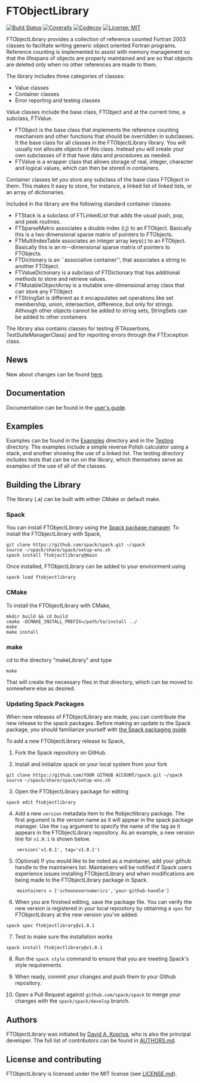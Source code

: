 # FTObjectLibrary

[![Build Status](https://github.com/trixi-framework/FTObjectLibrary/workflows/CI/badge.svg)](https://github.com/trixi-framework/FTObjectLibrary/actions?query=workflow%3ACI)
[![Coveralls](https://coveralls.io/repos/github/trixi-framework/FTObjectLibrary/badge.svg?branch=main)](https://coveralls.io/github/trixi-framework/FTObjectLibrary?branch=main)
[![Codecov](https://codecov.io/gh/trixi-framework/FTObjectLibrary/branch/main/graph/badge.svg)](https://codecov.io/gh/trixi-framework/FTObjectLibrary)
[![License: MIT](https://img.shields.io/badge/License-MIT-success.svg)](https://opensource.org/licenses/MIT)

FTObjectLibrary provides a collection of reference counted Fortran 2003 classes
to facilitate writing generic object oriented Fortran programs. Reference
counting is implemented to assist with memory management so that the lifespans
of objects are properly maintained and are so that objects are deleted only
when no other references are made to them.
 
The library includes three categories of classes:

* Value classes
* Container classes
* Error reporting and testing classes

Value classes include the base class, FTObject and at the current time, a subclass, FTValue.

- FTObject is the base class that implements the reference counting mechanism and other functions that should be overridden in subclasses. It the base class for all classes in the FTObjectLibrary library. You will usually not allocate objects of this class. Instead you will create your own subclasses of it that have data and procedures as needed.
- FTValue is a wrapper class that allows storage of real, integer, character and logical values, which can then be stored in containers.

Container classes let you store any subclass of the base class FTObject in them. This makes it easy to store, for instance, a linked list of linked lists, or an array of dictionaries.

Included in the library are the following standard container classes:

- FTStack is a subclass of FTLinkedList that adds the usual push, pop, and peek routines.
- FTSparseMatrix associates a double index (i,j) to an FTObject. Basically this is a two dimensional sparse matrix of pointers to FTObjects.
- FTMultiIndexTable associates an integer array keys(:) to an FTObject. Basically this is an m--dimensional sparse matrix of pointers to FTObjects.
- FTDictionary is an ``associative container'', that associates a string to another FTObject. 
- FTValueDictionary is a subclass of FTDictionary that has additional methods to store and retrieve
values.
- FTMutableObjectArray is a mutable one-dimensional array class that can store any FTObject
- FTStringSet is different as it encapsulates set operations like set membership, union, intersection, difference, but only for strings. Although other objects cannot be added to string sets, StringSets can be added to other containers

 The library also contains classes for testing (FTAssertions, TestSuiteManagerClass) and for reporting errors through the FTException class.

## News

New about changes can be found [here](Docs/News.md).

## Documentation

Documentation can be found in the [user's guide](Docs/UsersGuide.md).

## Examples

Examples can be found in the [Examples](Examples) directory and in the [Testing](Testing) directory. The examples include a simple reverse Polish calculator using a stack, and another showing the use of a linked list. The testing directory includes tests that can be run on the library, which themselves serve as examples of the use of all of the classes.

## Building the Library

The library (.a) can be built with either CMake or default make.

### Spack
You can install FTObjectLibrary using the [Spack package manager](https://spack.io). 
To install the FTObjectLibrary with Spack,
```
git clone https://github.com/spack/spack.git ~/spack
source ~/spack/share/spack/setup-env.sh
spack install ftobjectlibrary@main
```
Once installed, FTObjectLibrary can be added to your environment using
```
spack load ftobjectlibrary
```


### CMake
To install the FTObjectLibrary with CMake,
```
mkdir build && cd build
cmake -DCMAKE_INSTALL_PREFIX=/path/to/install ../
make
make install
```

### make

cd to the directory "makeLibrary" and type
```
make
```

That will create the necessary files in that directory, which can be moved to somewhere else as desired.

### Updating Spack Packages
When new releases of FTObjectLibrary are made, you can contribute the new release to the spack packages.
Before making an update to the Spack package, you should familiarize yourself with [the Spack packaging guide](https://spack.readthedocs.io/en/latest/packaging_guide.html)


To add a new FTObjectLibrary release to Spack,
1. Fork the Spack repository on GitHub.

2. Install and initialize spack on your local system from your fork
```
git clone https://github.com/YOUR GITHUB ACCOUNT/spack.git ~/spack
source ~/spack/share/spack/setup-env.sh
```

3. Open the FTObjectLibrary package for editing
```
spack edit ftobjectlibrary
```

4. Add a new `version` metadata item to the ftobjectlibrary package. The first argument is the version name as it will appear in the spack package manager. Use the `tag` argument to specify the name of the tag as it appears in the FTObjectLibrary repository. As an example, a new version line for `v1.0.1` is shown below.
```
    version('v1.0.1', tag='v1.0.1')
```

5. (Optional) If you would like to be noted as a maintainer, add your github handle to the maintainers list. Maintainers will be notified if Spack users experience issues installing FTObjectLibrary and when modifications are being made to the FTObjectLibrary package in Spack.
```
    maintainers = ['schoonovernumerics','your-github-handle']
```

6. When you are finished editing, save the package file. You can verify the new version is registered in your local repository by obtaining a `spec` for FTObjectLibrary at the new version you've added.
```
spack spec ftobjectlibrary@v1.0.1
```

7. Test to make sure the installation works
```
spack install ftobjectlibrary@v1.0.1
```

8. Run the `spack style` command to ensure that you are meeting Spack's style requirements.

9. When ready, commit your changes and push them to your Github repository.

10. Open a Pull Request against `github.com/spack/spack` to merge your changes with the `spack/spack/develop` branch.

## Authors
FTObjectLibrary was initiated by
[David A. Kopriva](https://www.math.fsu.edu/~kopriva/), who is also the principal developer.
The full list of contributors can be found in [AUTHORS.md](AUTHORS.md).


## License and contributing
FTObjectLibrary is licensed under the MIT license (see [LICENSE.md](LICENSE.md)).
